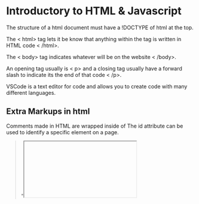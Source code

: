 # Introductory to HTML & Javascript
The structure of a html document must have a !DOCTYPE of html at the top.

The < html> tag lets it be know that anything within the tag is written in HTML code < /html>.

The < body> tag indicates whatever will be on the website < /body>.

An opening tag usually is < p> and a closing tag usually have a forward slash to indicate its the end of that code < /p>.

VSCode is a text editor for code and allows you to create code with many different languages.


## Extra Markups in html

Comments made in HTML are wrapped inside of 
The id attribute can be used to identify a specific element on a page.

> "<iframe>" is a html syntax needs a src, width and height.

The < meta >  tag gives information on the document presented on the webpage.

Escape characters can be used to prevent any malfunctions in your code.

Nav tabs allow you to create a section to nvaigate users around your website. 
< nav >
  < ul>
    < li>
  < ul>
< nav>

### HTML layout 5

Section elements allow you to place content in certain areas.

The footer in html goes at the bottom of the document.

#### Process and Design

Wireframes are a good design to start the bones of a website basically the design of the website.

When designing navigation tabs its best if you make them clear and concise because it's better for the user to manuver easier.

##### JS Chapter 1 "The ABC of programming"

A script is a series of instructions that a computer follows.

When designing a script you need to set a goal and design it in a way you can code it.

A websites sees the page as a HTML code and renders all of its codes inside along with styling and java to present it on a website.

The HTML: is the content layter CSS: presentation layer, styling, Javascript: How the websites behaves/ interacts.

When linking a javascript file to a html file you need to script the file in either using a specific call or the whole page. 

document.write('Good Afternoon');
The document aboves is an object
The (.) is a member operator
The write is a method
The ('Good Afternoon') is a parameter.

[Back](README.md)
